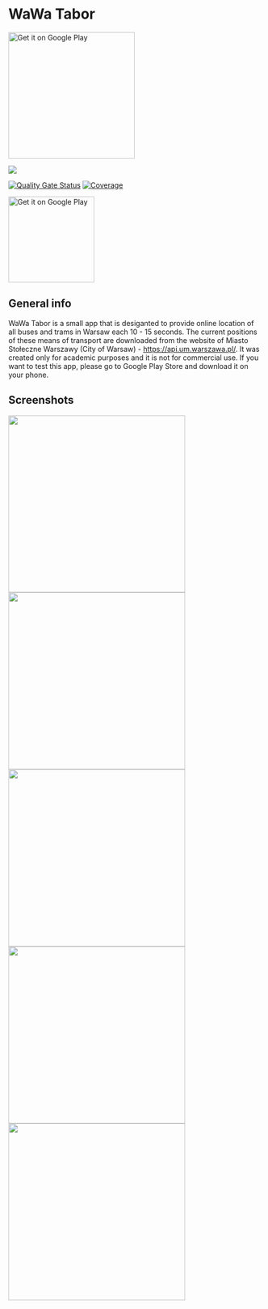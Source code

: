 # WaWa Tabor

<a href='https://play.google.com/store/apps/details?id=com.wawa_applications.wawa_tabor&pcampaignid=MKT-Other-global-all-co-prtnr-py-PartBadge-Mar2515-1'>
<img alt='Get it on Google Play' src='https://play.google.com/intl/en_us/badges/images/generic/en_badge_web_generic.png' width='250'/></a>

![](https://github.com/wkrzywiec/WaWa-Tabor/workflows/Android%20Pull%20Request%20&%20Master%20CI/badge.svg)

[![Quality Gate Status](https://sonarcloud.io/api/project_badges/measure?project=wkrzywiec_WaWa-Tabor&metric=alert_status)](https://sonarcloud.io/dashboard?id=wkrzywiec_WaWa-Tabor)
[![Coverage](https://sonarcloud.io/api/project_badges/measure?project=wkrzywiec_WaWa-Tabor&metric=coverage)](https://sonarcloud.io/dashboard?id=wkrzywiec_WaWa-Tabor)

<a href='https://play.google.com/store/apps/details?id=com.wawa_applications.wawa_tabor&pcampaignid=MKT-Other-global-all-co-prtnr-py-PartBadge-Mar2515-1'><img alt='Get it on Google Play' src='https://play.google.com/intl/en_us/badges/images/generic/en_badge_web_generic.png' width='170'/></a>

## General info

WaWa Tabor is a small app that is desiganted to provide online location of all buses and trams in Warsaw each 10 - 15 seconds. The current positions of these means of transport are downloaded from the website of Miasto Stołeczne Warszawy (City of Warsaw) - https://api.um.warszawa.pl/. It was created only for academic purposes and it is not for commercial use. If you want to test this app, please go to Google Play Store and download it on your phone. 


## Screenshots

<img src="https://github.com/wkrzywiec/WaWa-Tabor/blob/master/Screenshot_1.jpg" height="350"> <img src="https://github.com/wkrzywiec/WaWa-Tabor/blob/master/Screenshot_187.jpg" height="350">
<img src="https://github.com/wkrzywiec/WaWa-Tabor/blob/master/Screenshot_122.jpg" height="350">
<img src="https://github.com/wkrzywiec/WaWa-Tabor/blob/master/Screenshot_74.jpg" height="350">
<img src="https://github.com/wkrzywiec/WaWa-Tabor/blob/master/Screenshot_119.jpg" height="350">
